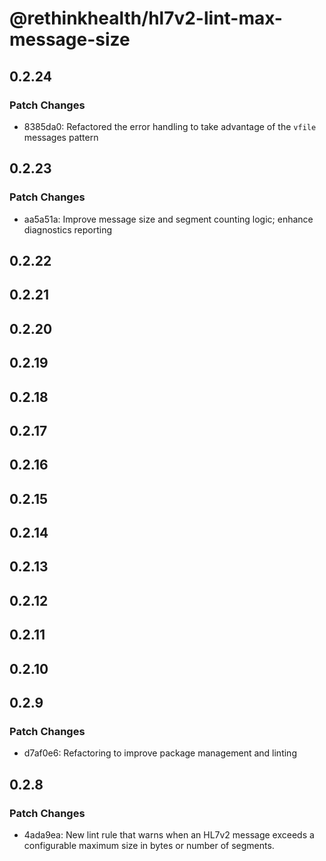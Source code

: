 # @rethinkhealth/hl7v2-lint-max-message-size

## 0.2.24

### Patch Changes

- 8385da0: Refactored the error handling to take advantage of the `vfile` messages pattern

## 0.2.23

### Patch Changes

- aa5a51a: Improve message size and segment counting logic; enhance diagnostics reporting

## 0.2.22

## 0.2.21

## 0.2.20

## 0.2.19

## 0.2.18

## 0.2.17

## 0.2.16

## 0.2.15

## 0.2.14

## 0.2.13

## 0.2.12

## 0.2.11

## 0.2.10

## 0.2.9

### Patch Changes

- d7af0e6: Refactoring to improve package management and linting

## 0.2.8

### Patch Changes

- 4ada9ea: New lint rule that warns when an HL7v2 message exceeds a configurable maximum size in bytes or number of segments.
